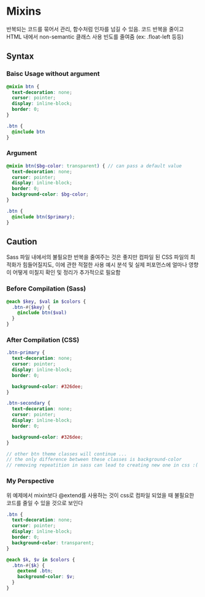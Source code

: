 # Mixins
반복되는 코드를 묶어서 관리, 함수처럼 인자를 넘길 수 있음. 코드 반복을 줄이고 HTML 내에서 non-semantic 클래스 사용 빈도를 줄여줌 (ex: .float-left 등등)
## Syntax
### Baisc Usage without argument
```scss
@mixin btn {
  text-decoration: none;
  cursor: pointer;
  display: inline-block;
  border: 0;
}

.btn {
  @include btn
}
```
### Argument
```scss 
@mixin btn($bg-color: transparent) { // can pass a default value
  text-decoration: none;
  cursor: pointer;
  display: inline-block;
  border: 0;
  background-color: $bg-color;
}

.btn {
  @include btn($primary);
}
```

## Caution
Sass 파일 내에서의 불필요한 반복을 줄여주는 것은 좋지만 컴파일 된 CSS 파일의 최적화가 힘들어질지도, 이에 관한 적절한 사용 예시 분석 및 실제 퍼포먼스에 얼마나 영향이 어떻게 미칠지 확인 및 정리가 추가적으로 필요함
### Before Compilation (Sass)
```scss
@each $key, $val in $colors {
  .btn-#{$key} {
    @include btn($val)
  }
}
```
### After Compilation (CSS)
```scss
.btn-primary {
  text-decoration: none;
  cursor: pointer;
  display: inline-block;
  border: 0;

  background-color: #326dee;
}

.btn-secondary {
  text-decoration: none;
  cursor: pointer;
  display: inline-block;
  border: 0;

  background-color: #326dee;
}

// other btn theme classes will continue ...
// the only difference between these classes is background-color
// removing repeatition in sass can lead to creating new one in css :(
```

### My Perspective 
위 예제에서 mixin보다 @extend를 사용하는 것이 css로 컴파일 되었을 때 불필요한 코드를 줄일 수 있을 것으로 보인다
```scss 
.btn {
  text-decoration: none;
  cursor: pointer;
  display: inline-block;
  border: 0;
  background-color: transparent;
}

@each $k, $v in $colors {
  .btn-#{$k} {
    @extend .btn;
    background-color: $v;
  }
}
```


